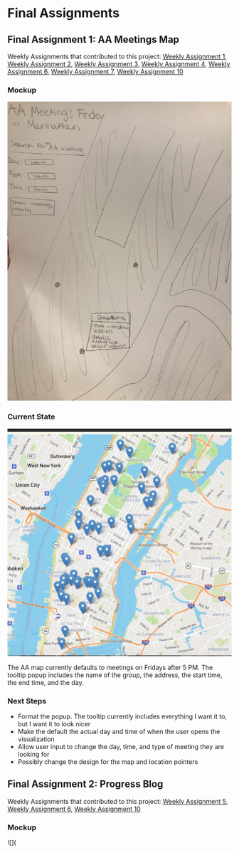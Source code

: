 # Final Assignments 
## Final Assignment 1: AA Meetings Map
Weekly Assignments that contributed to this project: [Weekly Assignment 1](https://github.com/isabelstoddart/data-structures/tree/master/wa01), [Weekly Assignment 2](https://github.com/isabelstoddart/data-structures/tree/master/wa02), [Weekly Assignment 3](https://github.com/isabelstoddart/data-structures/tree/master/wa03), [Weekly Assignment 4](https://github.com/isabelstoddart/data-structures/tree/master/wa04), [Weekly Assignment 6](https://github.com/isabelstoddart/data-structures/tree/master/wa06), [Weekly Assignment 7](https://github.com/isabelstoddart/data-structures/tree/master/wa07), [Weekly Assignment 10](https://github.com/isabelstoddart/data-structures/tree/master/wa10)
### Mockup
![](AA.jpg)
### Current State
![](stateAA.png)

The AA map currently defaults to meetings on Fridays after 5 PM. The tooltip popup includes the name of the group, the address, the start time, the end time, and the day.

### Next Steps
* Format the popup. The tooltip currently includes everything I want it to, but I want it to look nicer
* Make the default the actual day and time of when the user opens the visualization
* Allow user input to change the day, time, and type of meeting they are looking for
* Possibly change the design for the map and location pointers

## Final Assignment 2: Progress Blog
Weekly Assignments that contributed to this project: [Weekly Assignment 5](https://github.com/isabelstoddart/data-structures/tree/master/wa05), [Weekly Assignment 6](https://github.com/isabelstoddart/data-structures/tree/master/wa05), [Weekly Assignment 10](https://github.com/isabelstoddart/data-structures/tree/master/wa10)
### Mockup
![](
